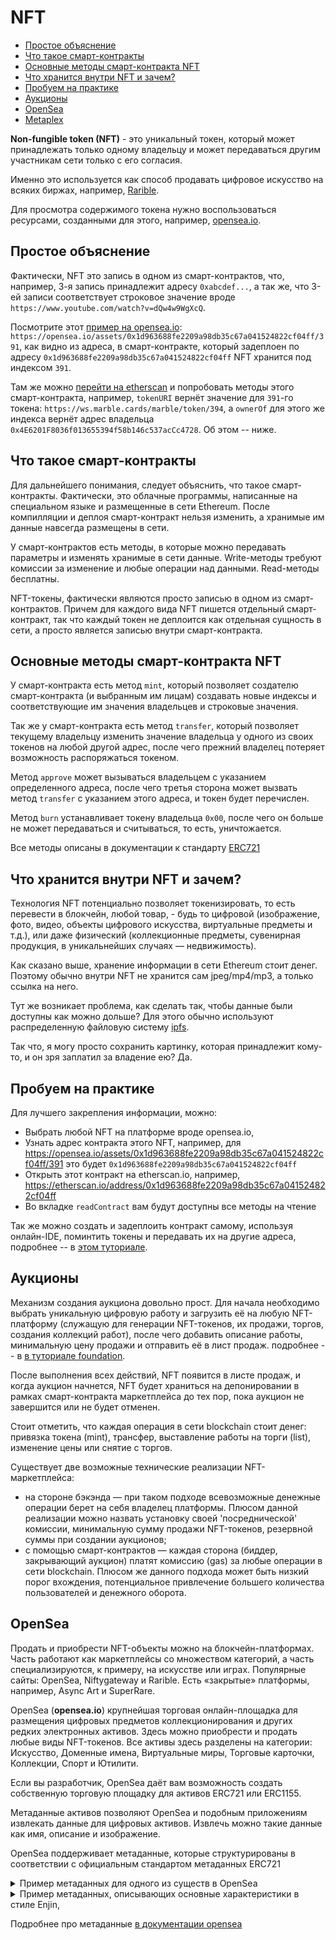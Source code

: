 # NFT

- [Простое объяснение](#%D0%BF%D1%80%D0%BE%D1%81%D1%82%D0%BE%D0%B5-%D0%BE%D0%B1%D1%8A%D1%8F%D1%81%D0%BD%D0%B5%D0%BD%D0%B8%D0%B5)
- [Что такое смарт-контракты](#%D1%87%D1%82%D0%BE-%D1%82%D0%B0%D0%BA%D0%BE%D0%B5-%D1%81%D0%BC%D0%B0%D1%80%D1%82-%D0%BA%D0%BE%D0%BD%D1%82%D1%80%D0%B0%D0%BA%D1%82%D1%8B)
- [Основные методы смарт-контракта NFT](#%D0%BE%D1%81%D0%BD%D0%BE%D0%B2%D0%BD%D1%8B%D0%B5-%D0%BC%D0%B5%D1%82%D0%BE%D0%B4%D1%8B-%D1%81%D0%BC%D0%B0%D1%80%D1%82-%D0%BA%D0%BE%D0%BD%D1%82%D1%80%D0%B0%D0%BA%D1%82%D0%B0-nft)
- [Что хранится внутри NFT и зачем?](#%D1%87%D1%82%D0%BE-%D1%85%D1%80%D0%B0%D0%BD%D0%B8%D1%82%D1%81%D1%8F-%D0%B2%D0%BD%D1%83%D1%82%D1%80%D0%B8-nft-%D0%B8-%D0%B7%D0%B0%D1%87%D0%B5%D0%BC)
- [Пробуем на практике](#%D0%BF%D1%80%D0%BE%D0%B1%D1%83%D0%B5%D0%BC-%D0%BD%D0%B0-%D0%BF%D1%80%D0%B0%D0%BA%D1%82%D0%B8%D0%BA%D0%B5)
- [Аукционы](#аукционы)
- [OpenSea](#opensea)
- [Metaplex](metaplex.md)

**Non-fungible token (NFT)** - это уникальный токен, который может принадлежать только одному 
владельцу и может передаваться другим участникам сети только с его согласия. 

Именно это используется как способ продавать цифровое искусство на всяких биржах, например, [Rarible](https://rarible.com/).

Для просмотра содержимого токена нужно воспользоваться ресурсами, созданными для этого, например, 
[opensea.io](opensea.io). 

## Простое объяснение

Фактически, NFT это запись в одном из смарт-контрактов, что, например, 3-я запись принадлежит адресу `0xabcdef...`, а 
так же, что 3-ей записи соответствует строковое значение вроде `https://www.youtube.com/watch?v=dQw4w9WgXcQ`.

Посмотрите этот [пример на opensea.io](https://opensea.io/assets/0x1d963688fe2209a98db35c67a041524822cf04ff/391): 
`https://opensea.io/assets/0x1d963688fe2209a98db35c67a041524822cf04ff/391`, как видно из адреса, в смарт-контракте, 
который задеплоен по адресу `0x1d963688fe2209a98db35c67a041524822cf04ff` NFT хранится под индексом `391`.

Там же можно [перейти на etherscan](https://etherscan.io/address/0x1d963688fe2209a98db35c67a041524822cf04ff#readContract) 
и попробовать методы этого смарт-контракта, например, `tokenURI` вернёт значение для `391`-го токена: 
`https://ws.marble.cards/marble/token/394`, а `ownerOf` для этого же индекса вернёт адрес владельца 
`0x4E6201F8036f013655394f58b146c537acCc4728`. Об этом -- ниже.

## Что такое смарт-контракты

Для дальнейшего понимания, следует объяснить, что такое смарт-контракты. Фактически, это облачные программы, 
написанные на специальном языке и размещенные в сети Ethereum. После компилляции и деплоя смарт-контракт нельзя изменить,
а хранимые им данные навсегда размещены в сети.

У смарт-контрактов есть методы, в которые можно передавать параметры и изменять хранимые в сети данные. Write-методы 
требуют комиссии за изменение и любые операции над данными. Read-методы бесплатны.

NFT-токены, фактически являются просто записью в одном из смарт-контрактов. Причем для каждого вида NFT
пишется отдельный смарт-контракт, так что каждый токен не деплоится как отдельная сущность в сети, а просто
является записью внутри смарт-контракта.

## Основные методы смарт-контракта NFT

У смарт-контракта есть метод `mint`, который позволяет создателю смарт-контракта (и выбранным им лицам) создавать новые 
индексы и соответствующие им значения владельцев и строковые значения.

Так же у смарт-контракта есть метод `transfer`, который позволяет текущему владельцу изменить значение владельца
у одного из своих токенов на любой другой адрес, после чего прежний владелец потеряет возможность распоряжаться
токеном.

Метод `approve` может вызываться владельцем с указанием определенного адреса, после чего третья сторона может вызвать
метод `transfer` с указанием этого адреса, и токен будет перечислен.

Метод `burn` устанавливает токену владельца `0x00`, после чего он больше не может передаваться и считываться, то есть,
уничтожается.

Все методы описаны в документации к стандарту [ERC721](http://erc721.org/)

## Что хранится внутри NFT и зачем?

Технология NFT потенциально позволяет токенизировать, то есть перевести в блокчейн, любой товар, -
будь то цифровой (изображение, фото, видео, объекты цифрового искусства, виртуальные предметы и т.д.), 
или даже физический (коллекционные предметы, сувенирная продукция, в уникальнейших случаях — недвижимость).

Как сказано выше, хранение информации в сети Ethereum стоит денег. Поэтому обычно внутри NFT не хранится сам 
jpeg/mp4/mp3, а только ссылка на него.

Тут же возникает проблема, как сделать так, чтобы данные были доступны как можно дольше? Для этого обычно используют
распределенную файловую систему [ipfs](http://ipfs.io/).

Так что, я могу просто сохранить картинку, которая принадлежит кому-то, и он зря заплатил за владение ею? Да.

## Пробуем на практике

Для лучшего закрепления информации, можно:

- Выбрать любой NFT на платформе вроде opensea.io, 
- Узнать адрес контракта этого NFT, например, для https://opensea.io/assets/0x1d963688fe2209a98db35c67a041524822cf04ff/391 
это будет `0x1d963688fe2209a98db35c67a041524822cf04ff`
- Открыть этот контракт на etherscan.io, например, https://etherscan.io/address/0x1d963688fe2209a98db35c67a041524822cf04ff
- Во вкладке `readContract` вам будут доступны все методы на чтение

Так же можно создать и задеплоить контракт самому, используя онлайн-IDE, поминтить токены и передавать их на другие
адреса, подробнее -- в 
[этом туториале](https://forum.openzeppelin.com/t/create-an-nft-and-deploy-to-a-public-testnet-using-remix/6358).

## Аукционы

Механизм создания аукциона довольно прост. Для начала необходимо выбрать уникальную цифровую работу и загрузить её на
любую NFT-платформу (служащую для генерации NFT-токенов, их продажи, торгов, создания коллекций работ), после чего
добавить описание работы, минимальную цену продажи и отправить её в лист продаж.
подробнее -- в [в туториале foundation](https://help.foundation.app/en/articles/4742888-a-complete-guide-to-listing-an-nft-for-auction).

После выполнения всех действий, NFT появится в листе продаж, и когда аукцион начнется, NFT будет храниться 
на депонировании в рамках смарт-контракта маркетплейса до тех пор, пока аукцион не завершится или не будет
отменен.

Стоит отметить, что каждая операция в сети blockchain стоит денег: привязка токена (mint), трансфер,
выставление работы на торги (list), изменение цены или снятие с торгов.

Существует две возможные технические реализации NFT-маркетплейса:
  - на стороне бэкэнда — при таком подходе всевозможные денежные операции берет на себя владелец платформы. 
    Плюсом данной реализации можно назвать установку своей 'посреднической' комиссии, минимальную сумму продажи 
    NFT-токенов, резервной суммы при создании аукционов;
  - с помощью смарт-контрактов — каждая сторона (биддер, закрывающий аукцион) платят комиссию (gas) за любые
    операции в сети blockchain. Плюсом же данного подхода может быть низкий порог вхождения, потенциальное 
    привлечение большего количества пользователей и денежного оборота.

## OpenSea

Продать и приобрести NFT-объекты можно на блокчейн-платформах. Часть работают как маркетплейсы со множеством категорий,
а часть специализируются, к примеру, на искусстве или играх. Популярные сайты: OpenSea, Niftygateway и Rarible. Есть 
«закрытые» платформы, например, Async Art и SuperRare.

OpenSea (**opensea.io**) крупнейшая торговая онлайн-площадка для размещения цифровых предметов коллекционирования и
других редких электронных активов. Здесь можно приобрести и продать любые виды NFT-токенов.
Все активы здесь разделены на категории: Искусство, Доменные имена, Виртуальные миры, Торговые карточки, Коллекции, Спорт 
и Ютилити.

Если вы разработчик, OpenSea даёт вaм возможность создать собственную торговую площадку для активов ERC721 или ERC1155.

Метаданные активов позволяют OpenSea и подобным приложениям извлекать данные для цифровых активов.
Извлечь можно такие данные как имя, описание и изображение.

OpenSea поддерживает метаданные, которые структурированы в соответствии с официальным стандартом метаданных ERC721

<details>
 <summary>Пример метаданных для одного из существ в OpenSea</summary>
 <pre>
 {
  "description": "Friendly OpenSea Creature that enjoys long swims in the ocean.", 
  "external_url": "https://openseacreatures.io/3", 
  "image": "https://storage.googleapis.com/opensea-prod.appspot.com/puffs/3.png", 
  "name": "Dave Starbelly",
  "attributes": [ ... ], 
}
</pre>
</details>

<details>
 <summary>Пример метаданных, описывающих основные характеристики в стиле Enjin, </summary>
 <pre>
 {
    "properties": {
        "base": "starfish",
        "rich_property": {
            "name": "eyes",
            "value": "big",
            "display_value": "Big",
        }
                ...
    }
 }
</pre>
</details>

Подробнее про метаданные [в документации opensea](https://docs.opensea.io/docs/metadata-standards)
